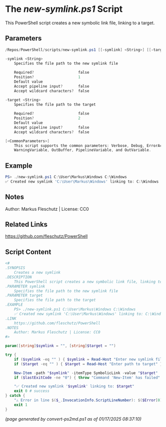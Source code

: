 The *new-symlink.ps1* Script
===========================

This PowerShell script creates a new symbolic link file, linking to a target.

Parameters
----------
```powershell
/Repos/PowerShell/scripts/new-symlink.ps1 [[-symlink] <String>] [[-target] <String>] [<CommonParameters>]

-symlink <String>
    Specifies the file path to the new symlink file
    
    Required?                    false
    Position?                    1
    Default value                
    Accept pipeline input?       false
    Accept wildcard characters?  false

-target <String>
    Specifies the file path to the target
    
    Required?                    false
    Position?                    2
    Default value                
    Accept pipeline input?       false
    Accept wildcard characters?  false

[<CommonParameters>]
    This script supports the common parameters: Verbose, Debug, ErrorAction, ErrorVariable, WarningAction, 
    WarningVariable, OutBuffer, PipelineVariable, and OutVariable.
```

Example
-------
```powershell
PS> ./new-symlink.ps1 C:\User\Markus\Windows C:\Windows
✅ Created new symlink 'C:\User\Markus\Windows' linking to: C:\Windows

```

Notes
-----
Author: Markus Fleschutz | License: CC0

Related Links
-------------
https://github.com/fleschutz/PowerShell

Script Content
--------------
```powershell
<#
.SYNOPSIS
	Creates a new symlink
.DESCRIPTION
	This PowerShell script creates a new symbolic link file, linking to a target.
.PARAMETER symlink
	Specifies the file path to the new symlink file
.PARAMETER target
	Specifies the file path to the target
.EXAMPLE
	PS> ./new-symlink.ps1 C:\User\Markus\Windows C:\Windows
	✅ Created new symlink 'C:\User\Markus\Windows' linking to: C:\Windows
.LINK
	https://github.com/fleschutz/PowerShell
.NOTES
	Author: Markus Fleschutz | License: CC0
#>

param([string]$symlink = "", [string]$target = "")

try {
	if ($symlink -eq "" ) { $symlink = Read-Host "Enter new symlink filename" }
	if ($target -eq "" ) { $target = Read-Host "Enter path to target" }

	New-Item -path "$symlink" -itemType SymbolicLink -value "$target"
	if ($lastExitCode -ne "0") { throw "Command 'New-Item' has failed" }

	"✅ Created new symlink '$symlink' linking to: $target"
	exit 0 # success
} catch {
	"⚠️ Error in line $($_.InvocationInfo.ScriptLineNumber): $($Error[0])"
	exit 1
}
```

*(page generated by convert-ps2md.ps1 as of 01/17/2025 08:37:10)*
